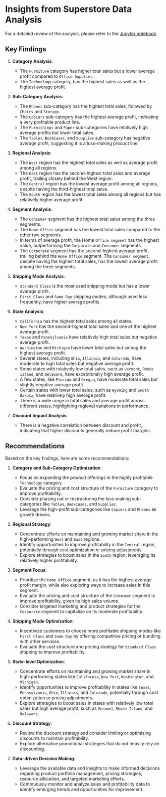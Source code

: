# Insights from Superstore Data Analysis
For a detailed review of the analysis, please refer to the [Jupyter notebook](Superstore_Analysis.ipynb).

## Key Findings

1. **Category Analysis**:
   - The `Furniture` category has higher total sales but a lower average profit compared to `Office Supplies`.
   - The `Technology` category, has the highest sales as well as the highest average profit.

2. **Sub-Category Analysis**:
   - The `Phones` sub-category has the highest total sales, followed by `Chairs` and `Storage`.
   - The `Copiers` sub-category has the highest average profit, indicating a very profitable product line.
   - The `Furnishings` and `Paper` sub-categories have relatively high average profits but lower total sales.
   - The `Tables`, `BookCases`, and `Supplies` sub-category has negative average profit, suggesting it is a loss-making product line.

3. **Regional Analysis**:
   - The `West` region has the highest total sales as well as average profit among all regions.
   - The `East` region has the second-highest total sales and average profit, trailing closely behind the West region.
   - The `Central` region has the lowest average profit among all regions, despite having the third-highest total sales.
   - The `South` region has the lowest total sales among all regions but has relatively higher average profit.

4. **Segment Analysis**:
   - The `Consumer` segment has the highest total sales among the three segments.
   - The `Home Office` segment has the lowest total sales compared to the other two segments.
   - In terms of average profit, the Home `Office segment` has the highest value, outperforming the `Corporate` and `Consumer` segments.
   - The `Corporate` segment has the second-highest average profit, trailing behind the `Home Office` segment.
The `Consumer segment`, despite having the highest total sales, has the lowest average profit among the three segments.

5. **Shipping Mode Analysis**:
   - `Standard Class` is the most used shipping mode but has a lower average profit.
   - `First Class` and `Same Day` shipping modes, although used less frequently, have higher average profits.

7. **State Analysis**:
   - `California` has the highest total sales among all states.
   - `New York` has the second-highest total sales and one of the highest average profit.
   - `Texas` and `Pennsylvania` have relatively high total sales but negative average profit.
   - `Washington` and `Michigan` have lower total sales but among the highest average profit.
   - Several states, including `Ohio`, `Illinois`, and `Colorado`, have moderate to high total sales but negative average profit.
   - Some states with relatively low total sales, such as `Vermont`, `Rhode Island`, and `Delaware`, have exceptionally high average profit.
   - A few states, like `Florida` and `Oregon`, have moderate total sales but slightly negative average profit.
   - Certain states with lower total sales, such as `Wyoming` and `South Dakota`, have relatively high average profit.
   - There is a wide range in total sales and average profit across different states, highlighting regional variations in performance.

6. **Discount Impact Analysis**:
   - There is a negative correlation between discount and profit, indicating that higher discounts generally reduce profit margins.

## Recommendations

Based on the key findings, here are some recommendations:

1. **Category and Sub-Category Optimization**:
   - Focus on expanding the product offerings in the highly profitable `Technology` category.
   - Evaluate the pricing and cost structure of the `Furniture` category to improve profitability.
   - Consider phasing out or restructuring the loss-making sub-categories like `Tables`, `Bookcases`, and `Supplies`.
   - Leverage the high-profit sub-categories like `Copiers` and `Phones` as growth drivers.

2. **Regional Strategy**:
   - Concentrate efforts on maintaining and growing market share in the high-performing `West` and `East` regions.
   - Identify opportunities to improve profitability in the `Central` region, potentially through cost optimization or pricing adjustments.
   - Explore strategies to boost sales in the `South` region, leveraging its relatively higher profitability.

3. **Segment Focus**:
   - Prioritize the `Home Office` segment, as it has the highest average profit margin, while also exploring ways to increase sales in this segment.
   - Evaluate the pricing and cost structure of the `Consumer` segment to improve profitability, given its high sales volume.
   - Consider targeted marketing and product strategies for the `Corporate` segment to capitalize on its moderate profitability.

4. **Shipping Mode Optimization**:
   - Incentivize customers to choose more profitable shipping modes like `First Class` and `Same Day` by offering competitive pricing or bundling with other services.
   - Evaluate the cost structure and pricing strategy for `Standard Class` shipping to improve profitability.

5. **State-level Optimization**:
   - Concentrate efforts on maintaining and growing market share in high-performing states like `California`, `New York`, `Washington`, and `Michigan`.
   - Identify opportunities to improve profitability in states like `Texas`, `Pennsylvania`, `Ohio`, `Illinois`, and `Colorado`, potentially through cost optimization or pricing adjustments.
   - Explore strategies to boost sales in states with relatively low total sales but high average profit, such as `Vermont`, `Rhode Island`, and `Delaware`.

6. **Discount Strategy**:
   - Review the discount strategy and consider limiting or optimizing discounts to maintain profitability.
   - Explore alternative promotional strategies that do not heavily rely on discounting.

7. **Data-driven Decision Making**:
   - Leverage the available data and insights to make informed decisions regarding product portfolio management, pricing strategies, resource allocation, and targeted marketing efforts.
   - Continuously monitor and analyze sales and profitability data to identify emerging trends and opportunities for improvement.

